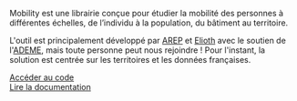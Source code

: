 Mobility est une librairie conçue pour étudier la mobilité des personnes à différentes échelles, de l’individu à la population, du bâtiment au territoire.

L'outil est principalement développé par [AREP](https://arep.fr) et [Elioth](https://elioth.com/) avec le soutien de l'[ADEME](https://wiki.resilience-territoire.ademe.fr/wiki/Mobility), mais toute personne peut nous rejoindre !
Pour l'instant, la solution est centrée sur les territoires et les données françaises.

<div class="get-started-wrap">
  <a class="btn btn-success btn-lg get-started-btn" href="https://github.com/mobility-team/mobility">Accéder au code</a>
</div>


<div class="get-started-wrap">
  <a class="btn btn-success btn-lg get-started-btn" href="https://mobility.readthedocs.io/en/latest/">Lire la documentation</a>
</div>
